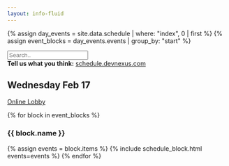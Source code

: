```yaml
---
layout: info-fluid
---
```

{% assign day_events = site.data.schedule | where: "index", 0  | first %}
{% assign event_blocks = day_events.events | group_by: "start" %}

<input class="form-control no-print" id="scheduleSearch" type="text" placeholder="Search..">
<div class="row no-print">
<b> Tell us what you think:</b> <a href="https://schedule.devnexus.com">schedule.devnexus.com</a>
</div>
 <div class="row new-day">
 <div class="col-xs-12">
   <div class="col-xs-8">
     <h2 class="day"> Wednesday Feb 17</h2>
   </div>
   <div class="col-xs-4 col-sm-2 box no-print">
    <div class="ribbon">
      <span><a href="/assets/img/conference_map.png">Online Lobby</a></span>
    </div>
   </div>
</div>

{% for block in event_blocks %}
<h3>{{ block.name }}</h3>
{% assign events = block.items %}
{% include schedule_block.html events=events %}
{% endfor %}
</div>
